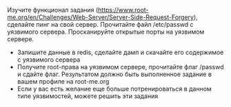 Изучите функционал задания (https://www.root-me.org/en/Challenges/Web-Server/Server-Side-Request-Forgery), сделайте пинг на свой сервер.
Прочитайте файл /etc/passwd с уязвимого сервера.
Просканируйте открытые порты на уязвимом сервере.
* Запишите данные в redis, сделайте дамп и скачайте его содержимое с уязвимого сервера
* Получите root-права на уязвимом сервере, прочитайте флаг /passwd и сдайте флаг. Результатом должно быть выполненное задание в вашем профиле на root-me.org
* Если у вас есть желание еще больше потренироваться в данном типе уязвимостей, можете решить эти задания